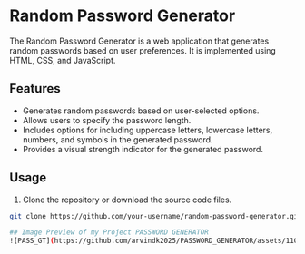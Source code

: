 # Random Password Generator

The Random Password Generator is a web application that generates random passwords based on user preferences. It is implemented using HTML, CSS, and JavaScript.

## Features

- Generates random passwords based on user-selected options.
- Allows users to specify the password length.
- Includes options for including uppercase letters, lowercase letters, numbers, and symbols in the generated password.
- Provides a visual strength indicator for the generated password.

## Usage

1. Clone the repository or download the source code files.

```bash
git clone https://github.com/your-username/random-password-generator.git

## Image Preview of my Project PASSWORD GENERATOR
![PASS_GT](https://github.com/arvindk2025/PASSWORD_GENERATOR/assets/110460745/9ed78e67-e711-4819-8356-8b302b074581)
